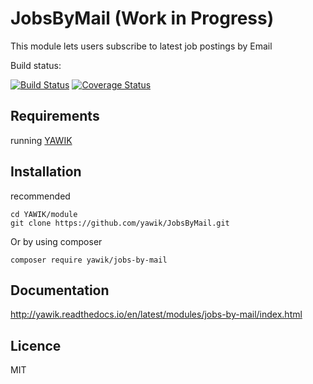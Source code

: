 JobsByMail (Work in Progress)
=============================

This module lets users subscribe to latest job postings by Email

Build status:

[![Build Status](https://api.travis-ci.org/yawik/Solr.svg)](https://travis-ci.org/yawik/Solr)
[![Coverage Status](https://coveralls.io/repos/github/yawik/Solr/badge.svg?branch=develop)](https://coveralls.io/github/yawik/Solr?branch=develop)

Requirements
------------

running [YAWIK](https://github.com/cross-solution/YAWIK)


Installation
------------

recommended

```
cd YAWIK/module
git clone https://github.com/yawik/JobsByMail.git
```

Or by using composer

```
composer require yawik/jobs-by-mail
```

Documentation
-------------

http://yawik.readthedocs.io/en/latest/modules/jobs-by-mail/index.html


Licence
-------

MIT